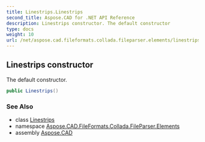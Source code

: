 ```yaml
---
title: Linestrips.Linestrips
second_title: Aspose.CAD for .NET API Reference
description: Linestrips constructor. The default constructor
type: docs
weight: 10
url: /net/aspose.cad.fileformats.collada.fileparser.elements/linestrips/linestrips/
---
```

## Linestrips constructor

The default constructor.

```csharp
public Linestrips()
```

### See Also

* class [Linestrips](../)
* namespace [Aspose.CAD.FileFormats.Collada.FileParser.Elements](../../linestrips/)
* assembly [Aspose.CAD](../../../)



